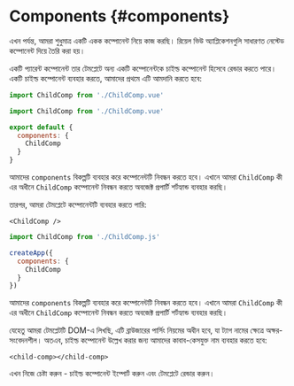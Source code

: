 # Components {#components}

এখন পর্যন্ত, আমরা শুধুমাত্র একটি একক কম্পোনেন্ট নিয়ে কাজ করছি। রিয়েল ভিউ অ্যাপ্লিকেশনগুলি সাধারণত নেস্টেড কম্পোনেন্ট দিয়ে তৈরি করা হয়।

একটি প্যারেন্ট কম্পোনেন্ট তার টেমপ্লেটে অন্য একটি কম্পোনেন্টকে চাইল্ড কম্পোনেন্ট হিসেবে রেন্ডার করতে পারে। একটি  চাইল্ড কম্পোনেন্ট ব্যবহার করতে, আমাদের প্রথমে এটি আমদানি করতে হবে:

<div class="composition-api">
<div class="sfc">

```js
import ChildComp from './ChildComp.vue'
```

</div>
</div>

<div class="options-api">
<div class="sfc">

```js
import ChildComp from './ChildComp.vue'

export default {
  components: {
    ChildComp
  }
}
```

আমাদের `components` বিকল্পটি ব্যবহার করে কম্পোনেন্টটি নিবন্ধন করতে হবে। এখানে আমরা `ChildComp` কী এর অধীনে `ChildComp` কম্পোনেন্ট নিবন্ধন করতে অবজেক্ট প্রপার্টি শর্টহ্যান্ড ব্যবহার করছি।

</div>
</div>

<div class="sfc">

তারপর, আমরা টেমপ্লেটে কম্পোনেন্টটি ব্যবহার করতে পারি:

```vue-html
<ChildComp />
```

</div>

<div class="html">

```js
import ChildComp from './ChildComp.js'

createApp({
  components: {
    ChildComp
  }
})
```

আমাদের `components` বিকল্পটি ব্যবহার করে কম্পোনেন্টটি নিবন্ধন করতে হবে। এখানে আমরা `ChildComp` কী এর অধীনে `ChildComp` কম্পোনেন্ট নিবন্ধন করতে অবজেক্ট প্রপার্টি শর্টহ্যান্ড ব্যবহার করছি।

যেহেতু আমরা টেমপ্লেটটি DOM-এ লিখছি, এটি ব্রাউজারের পার্সিং নিয়মের অধীন হবে, যা ট্যাগ নামের ক্ষেত্রে অক্ষর-সংবেদনশীল। অতএব,  চাইল্ড কম্পোনেন্ট উল্লেখ করার জন্য আমাদের কাবাব-কেসযুক্ত নাম ব্যবহার করতে হবে:

```vue-html
<child-comp></child-comp>
```

</div>

এখন নিজে চেষ্টা করুন - চাইল্ড কম্পোনেন্ট ইম্পোর্ট করুন এবং টেমপ্লেটে রেন্ডার করুন।
